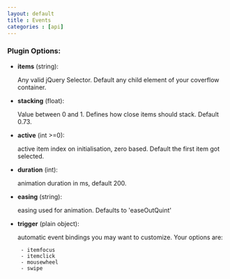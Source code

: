 ```yaml
---
layout: default
title : Events
categories : [api]
---
```


### Plugin Options:

 - **items** (string):

    Any valid jQuery Selector. Default any child element of your coverflow container.

 - **stacking** (float):

    Value between 0 and 1. Defines how close items should stack. Default 0.73.

 - **active** (int >=0):

    active item index on initialisation, zero based. Default the first item got selected.

 - **duration** (int):

    animation duration in ms, default 200.

 - **easing** (string):

    easing used for animation. Defaults to 'easeOutQuint'

 - **trigger** (plain object):

    automatic event bindings you may want to customize. Your options are:

        - itemfocus
        - itemclick
        - mousewheel
        - swipe
